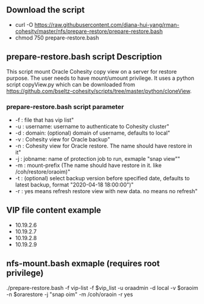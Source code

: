 ## Download the script

- curl -O https://raw.githubusercontent.com/diana-hui-yang/rman-cohesity/master/nfs/prepare-restore/prepare-restore.bash
- chmod 750 prepare-restore.bash

## prepare-restore.bash script Description
This script mount Oracle Cohesity copy view on a server for restore purpose. The user needs to have mount/umount privilege. It uses a python script copyView.py which can be downloaded from https://github.com/bseltz-cohesity/scripts/tree/master/python/cloneView. 

### prepare-restore.bash script parameter

- -f : file that has vip list"
- -u : username: username to authenticate to Cohesity cluster"
- -d : domain: (optional) domain of username, defaults to local"
- -v : Cohesity view for Oracle backup"
- -n : Cohesity view for Oracle restore. The name should have restore in it"
- -j : jobname: name of protection job to run, exmaple "snap view""
- -m : mount-prefix (The name should have restore in it. like /coh/restore/oraoim)"
- -t : (optional) select backup version before specified date, defaults to latest backup, format \"2020-04-18 18:00:00\")"
- -r : yes means refresh restore view with new data. no means no refresh"

## VIP file content example
- 10.19.2.6
- 10.19.2.7
- 10.19.2.8
- 10.19.2.9

## nfs-mount.bash exmaple (requires root privilege)
./prepare-restore.bash -f vip-list -f $vip_list -u oraadmin -d local -v $oraoim -n $orarestore -j "snap oim" -m /coh/oraoin -r yes


